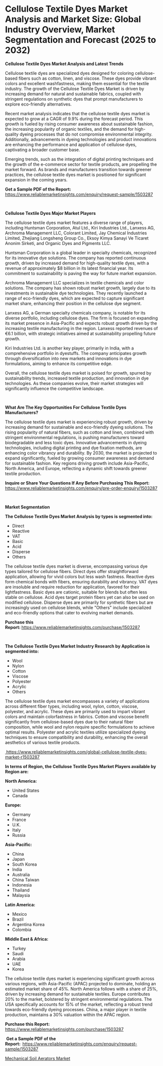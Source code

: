<p><h1>Cellulose Textile Dyes Market Analysis and Market Size: Global Industry Overview, Market Segmentation and Forecast (2025 to 2032)</h1></p><p><strong>Cellulose Textile Dyes Market Analysis and Latest Trends</strong></p>
<p><p>Cellulose textile dyes are specialized dyes designed for coloring cellulose-based fibers such as cotton, linen, and viscose. These dyes provide vibrant colors and excellent washfastness, making them essential for the textile industry. The growth of the Cellulose Textile Dyes Market is driven by increasing demand for natural and sustainable fabrics, coupled with stringent regulations on synthetic dyes that prompt manufacturers to explore eco-friendly alternatives.</p><p>Recent market analysis indicates that the cellulose textile dyes market is expected to grow at a CAGR of 9.9% during the forecast period. This growth is fueled by rising consumer awareness about sustainable fashion, the increasing popularity of organic textiles, and the demand for high-quality dyeing processes that do not compromise environmental integrity. Additionally, advancements in dyeing technologies and product innovations are enhancing the performance and application of cellulose dyes, captivating a broader customer base.</p><p>Emerging trends, such as the integration of digital printing techniques and the growth of the e-commerce sector for textile products, are propelling the market forward. As brands and manufacturers transition towards greener practices, the cellulose textile dyes market is positioned for significant expansion in the coming years.</p></p>
<p><strong>Get a Sample PDF of the Report:&nbsp;</strong> <a href="https://www.reliablemarketinsights.com/enquiry/request-sample/1503287?utm_campaign=2013&utm_medium=2&utm_source=Github&utm_content=ia&utm_term=23032025&utm_id=cellulose-textile-dyes">https://www.reliablemarketinsights.com/enquiry/request-sample/1503287</a></p>
<p>&nbsp;</p>
<p><strong>Cellulose Textile Dyes Major Market Players</strong></p>
<p><p>The cellulose textile dyes market features a diverse range of players, including Huntsman Corporation, Atul Ltd., Kiri Industries Ltd., Lanxess AG, Archroma Management LLC, Colorant Limited, Jay Chemical Industries Limited, Zhejiang Longsheng Group Co., Eksoy Kimya Sanayi Ve Ticaret Anonim Sirketi, and Organic Dyes and Pigments LLC. </p><p>Huntsman Corporation is a global leader in specialty chemicals, recognized for its innovative dye solutions. The company has reported continuous growth, driven by increased demand for high-quality textile dyes, with a revenue of approximately $8 billion in its latest financial year. Its commitment to sustainability is paving the way for future market expansion.</p><p>Archroma Management LLC specializes in textile chemicals and color solutions. The company has shown robust market growth, largely due to its investments in sustainable dye technologies. They recently launched a range of eco-friendly dyes, which are expected to capture significant market share, enhancing their position in the cellulose dye segment.</p><p>Lanxess AG, a German specialty chemicals company, is notable for its diverse portfolio, including cellulose dyes. The firm is focused on expanding its market presence in Asia-Pacific and expects robust growth driven by the increasing textile manufacturing in the region. Lanxess reported revenues of €6.1 billion, with strategic initiatives aimed at sustainability propelling future growth.</p><p>Kiri Industries Ltd. is another key player, primarily in India, with a comprehensive portfolio in dyestuffs. The company anticipates growth through diversification into new markets and innovations in dye formulations, aiming to enhance its competitive edge.</p><p>Overall, the cellulose textile dyes market is poised for growth, spurred by sustainability trends, increased textile production, and innovation in dye technologies. As these companies evolve, their market strategies will significantly influence the competitive landscape.</p></p>
<p>&nbsp;</p>
<p><strong>What Are The Key Opportunities For Cellulose Textile Dyes Manufacturers?</strong></p>
<p><p>The cellulose textile dyes market is experiencing robust growth, driven by increasing demand for sustainable and eco-friendly dyeing solutions. The rising popularity of natural fibers, such as cotton and linen, combined with stringent environmental regulations, is pushing manufacturers toward biodegradable and less toxic dyes. Innovative advancements in dyeing technologies, including digital printing and dye fixation methods, are enhancing color vibrancy and durability. By 2030, the market is projected to expand significantly, fueled by growing consumer awareness and demand for sustainable fashion. Key regions driving growth include Asia-Pacific, North America, and Europe, reflecting a dynamic shift towards greener textile production.</p></p>
<p><strong>Inquire or Share Your Questions If Any Before Purchasing This Report:</strong> <a href="https://www.reliablemarketinsights.com/enquiry/pre-order-enquiry/1503287?utm_campaign=2013&utm_medium=2&utm_source=Github&utm_content=ia&utm_term=23032025&utm_id=cellulose-textile-dyes">https://www.reliablemarketinsights.com/enquiry/pre-order-enquiry/1503287</a></p>
<p>&nbsp;</p>
<p><strong>Market Segmentation</strong></p>
<p><strong>The Cellulose Textile Dyes Market Analysis by types is segmented into:</strong></p>
<p><ul><li>Direct</li><li>Reactive</li><li>VAT</li><li>Basic</li><li>Acid</li><li>Disperse</li><li>Others</li></ul></p>
<p><p>The cellulose textile dyes market is diverse, encompassing various dye types tailored for cellulose fibers. Direct dyes offer straightforward application, allowing for vivid colors but less wash fastness. Reactive dyes form chemical bonds with fibers, ensuring durability and vibrancy. VAT dyes are insoluble and require reduction for application, favored for their lightfastness. Basic dyes are cationic, suitable for blends but often less stable on cellulose. Acid dyes target protein fibers yet can also be used on modified cellulose. Disperse dyes are primarily for synthetic fibers but are increasingly used on cellulose blends, while "Others" include specialized and eco-friendly options that cater to evolving market demands.</p></p>
<p><strong>Purchase this Report:&nbsp;</strong><a href="https://www.reliablemarketinsights.com/purchase/1503287?utm_campaign=2013&utm_medium=2&utm_source=Github&utm_content=ia&utm_term=23032025&utm_id=cellulose-textile-dyes">https://www.reliablemarketinsights.com/purchase/1503287</a></p>
<p>&nbsp;</p>
<p><strong>The Cellulose Textile Dyes Market Industry Research by Application is segmented into:</strong></p>
<p><ul><li>Wool</li><li>Nylon</li><li>Cotton</li><li>Viscose</li><li>Polyester</li><li>Acrylic</li><li>Others</li></ul></p>
<p><p>The cellulose textile dyes market encompasses a variety of applications across different fiber types, including wool, nylon, cotton, viscose, polyester, and acrylic. These dyes are primarily used to impart vibrant colors and maintain colorfastness in fabrics. Cotton and viscose benefit significantly from cellulose-based dyes due to their natural fiber composition, while wool and nylon require specific formulations to achieve optimal results. Polyester and acrylic textiles utilize specialized dyeing techniques to ensure compatibility and durability, enhancing the overall aesthetics of various textile products.</p></p>
<p><a href="https://www.reliablemarketinsights.com/global-cellulose-textile-dyes-market-r1503287?utm_campaign=2013&utm_medium=2&utm_source=Github&utm_content=ia&utm_term=23032025&utm_id=cellulose-textile-dyes">&nbsp;https://www.reliablemarketinsights.com/global-cellulose-textile-dyes-market-r1503287</a></p>
<p><strong>In terms of Region, the Cellulose Textile Dyes Market Players available by Region are:</strong></p>
<p>
    <p> <strong> North America: </strong>
        <ul>
            <li>United States</li>
            <li>Canada</li>
        </ul>
        </p> 
    <p> <strong> Europe: </strong>
        <ul>
            <li>Germany</li>
            <li>France</li>
            <li>U.K.</li>
            <li>Italy</li>
            <li>Russia</li>
        </ul>
        </p> 
    <p> <strong> Asia-Pacific: </strong>
        <ul>
            <li>China</li>
            <li>Japan</li>
            <li>South Korea</li>
            <li>India</li>
            <li>Australia</li>
            <li>China Taiwan</li>
            <li>Indonesia</li>
            <li>Thailand</li>
            <li>Malaysia</li>
        </ul>
        </p> 
    <p> <strong> Latin America: </strong>
        <ul>
            <li>Mexico</li>
            <li>Brazil</li>
            <li>Argentina Korea</li>
            <li>Colombia</li>
        </ul>
        </p> 
    <p> <strong> Middle East & Africa: </strong>
        <ul>
            <li>Turkey</li>
            <li>Saudi</li>
            <li>Arabia</li>
            <li>UAE</li>
            <li>Korea</li>
        </ul>
    </p>
    </p>
<p><p>The cellulose textile dyes market is experiencing significant growth across various regions, with Asia-Pacific (APAC) projected to dominate, holding an estimated market share of 45%. North America follows with a share of 25%, driven by increasing demand for sustainable textiles. Europe contributes 20% to the market, bolstered by stringent environmental regulations. The USA specifically accounts for 15% of the market, reflecting a robust trend towards eco-friendly dyeing processes. China, a major player in textile production, maintains a 30% valuation within the APAC region.</p></p>
<p><strong>Purchase this Report: </strong><a href="https://www.reliablemarketinsights.com/purchase/1503287?utm_campaign=2013&utm_medium=2&utm_source=Github&utm_content=ia&utm_term=23032025&utm_id=cellulose-textile-dyes">https://www.reliablemarketinsights.com/purchase/1503287</a></p>
<p>&nbsp;<strong>Get a Sample PDF of the Report:&nbsp;&nbsp;</strong><a href="https://www.reliablemarketinsights.com/enquiry/request-sample/1503287?utm_campaign=2013&utm_medium=2&utm_source=Github&utm_content=ia&utm_term=23032025&utm_id=cellulose-textile-dyes">https://www.reliablemarketinsights.com/enquiry/request-sample/1503287</a></p>
<p><strong></strong></p>
<p><p><a href="https://github.com/MariaWashington76/Market-Research-Report-List-2/blob/main/mechanical-soil-aerators-market.md?utm_campaign=2013&utm_medium=2&utm_source=Github&utm_content=ia&utm_term=23032025&utm_id=cellulose-textile-dyes">Mechanical Soil Aerators Market</a></p></p>